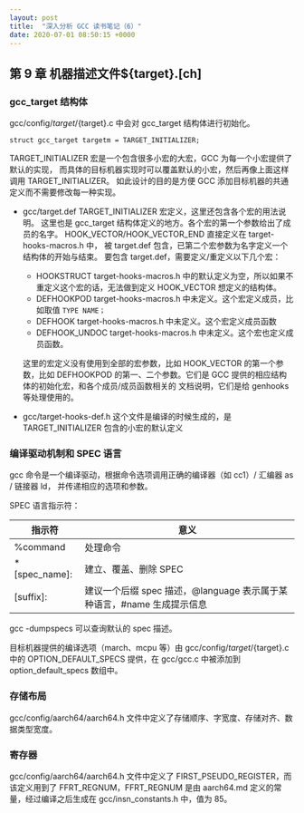 ```yaml
---
layout: post
title:  "深入分析 GCC 读书笔记（6）"
date: 2020-07-01 08:50:15 +0000   
---
```


第 9 章 机器描述文件${target}.[ch]
---------------------------------

### gcc_target 结构体

gcc/config/${target}/${target}.c 中会对 gcc_target 结构体进行初始化。

```
struct gcc_target targetm = TARGET_INITIALIZER;
```

TARGET_INITIALIZER 宏是一个包含很多小宏的大宏，GCC 为每一个小宏提供了默认的实现，
而具体的目标机器实现时可以覆盖默认的小宏，然后再像上面这样调用 TARGET_INITIALIZER。
如此设计的目的是方便 GCC 添加目标机器的共通定义而不需要修改每一种实现。

* gcc/target.def
  TARGET_INITIALIZER 宏定义，这里还包含各个宏的用法说明。
  这里也是 gcc_target 结构体定义的地方。各个宏的第一个参数给出了成员的名字。
  HOOK_VECTOR/HOOK_VECTOR_END 直接定义在 target-hooks-macros.h 中，
  被 target.def 包含，已第二个宏参数为名字定义一个结构体的开始与结束。
  要包含 target.def，需要定义/重定义以下几个宏：
    - HOOKSTRUCT target-hooks-macros.h 中的默认定义为空，所以如果不重定义这个宏的话，无法做到定义 HOOK_VECTOR 想定义的结构体。
    - DEFHOOKPOD target-hooks-macros.h 中未定义。这个宏定义成员，比如取值 `TYPE NAME；`
    - DEFHOOK target-hooks-macros.h 中未定义。这个宏定义成员函数
    - DEFHOOK_UNDOC target-hooks-macros.h 中未定义。这个宏也定义成员函数。

  这里的宏定义没有使用到全部的宏参数，比如 HOOK_VECTOR 的第一个参数，比如 DEFHOOKPOD
  的第一、二个参数。它们是 GCC 提供的相应结构体的初始化宏，和各个成员/成员函数相关的
  文档说明，它们是给 genhooks 等处理使用的。

* gcc/target-hooks-def.h
  这个文件是编译的时候生成的，是 TARGET_INITIALIZER 包含的小宏的默认定义

### 编译驱动机制和 SPEC 语言

gcc 命令是一个编译驱动，根据命令选项调用正确的编译器（如 cc1）/ 汇编器 as / 链接器 ld，
并传递相应的选项和参数。

SPEC 语言指示符：

| 指示符 | 意义 |
| ----  | ---- |
| %command | 处理命令 |
| *[spec_name]: | 建立、覆盖、删除 SPEC |
| [suffix]: | 建议一个后缀 spec 描述，@language 表示属于某种语言，#name 生成提示信息 |

gcc -dumpspecs 可以查询默认的 spec 描述。

目标机器提供的编译选项（march、mcpu 等）由 gcc/config/${target}/${target}.c 中的
OPTION_DEFAULT_SPECS 提供，在 gcc/gcc.c 中被添加到 option_default_specs 数组中。

### 存储布局

gcc/config/aarch64/aarch64.h 文件中定义了存储顺序、字宽度、存储对齐、数据类型宽度。

### 寄存器

gcc/config/aarch64/aarch64.h 文件中定义了 FIRST_PSEUDO_REGISTER，而该定义用到了
FFRT_REGNUM，FFRT_REGNUM 是由 aarch64.md 定义的常量，经过编译之后生成在
gcc/insn_constants.h 中，值为 85。
